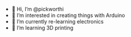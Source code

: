 - 👋 Hi, I’m @pickworthi
- 👀 I’m interested in creating things with Arduino
- 🌱 I’m currently re-learning electronics
- 🌱 I’m learning 3D printing

<!---
pickworthi/pickworthi is a ✨ special ✨ repository because its `README.md` (this file) appears on your GitHub profile.
You can click the Preview link to take a look at your changes.
--->
